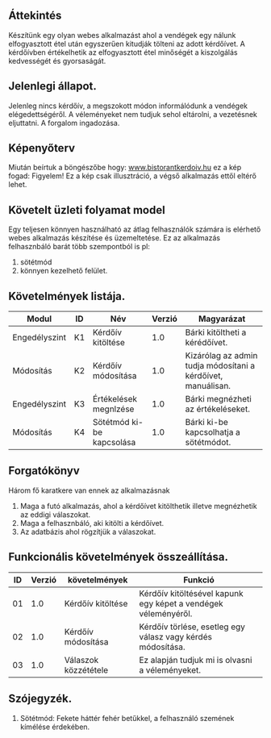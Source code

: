 ## Áttekintés
Készítünk egy olyan webes alkalmazást ahol a vendégek egy nálunk elfogyasztott étel után egyszerűen kitudják tölteni az adott kérdőívet.
A kérdőívben értékelhetik az elfogyasztott étel minőségét a kiszolgálás kedvességét és gyorsaságát.

## Jelenlegi állapot.
Jelenleg nincs kérdőív, a megszokott módon informálódunk a vendégek elégedettségéről.
A véleményeket nem tudjuk sehol eltárolni, a vezetésnek eljuttatni.
A forgalom ingadozása.


## Képenyőterv
Miután beírtuk a böngészőbe hogy: www.bistorantkerdoiv.hu ez a kép fogad:
Figyelem! Ez a kép csak illusztráció, a végső alkalmazás ettől eltérő lehet.

## Követelt üzleti folyamat model
Egy teljesen könnyen használható az átlag felhasználók számára is elérhető webes alkalmazás készítése és üzemeltetése.
Ez az alkalmazás felhasznbáló barát több szempontból is pl: 
1. sötétmód
2. könnyen kezelhető felület.


## Követelmények listája.
Modul | ID | Név | Verzió | Magyarázat
------------ | ------------- | ------------ | ----------- | -----------
Engedélyszint | K1 | Kérdőív kitöltése | 1.0 | Bárki kitöltheti a kérédőívet.
Módosítás | K2 | Kérdőív módosítása | 1.0 | Kizárólag az admin tudja módosítani a kérdőívet, manuálisan.
Engedélyszint | K3 | Értékelések megnlzése | 1.0 | Bárki megnézheti az értékeléseket.
Módosítás | K4 | Sötétmód ki-be kapcsolása | 1.0 | Bárki ki-be kapcsolhatja a sötétmódot.

## Forgatókönyv
Három fő karatkere van ennek az alkalmazásnak
1. Maga a futó alkalmazás, ahol a kérdőívet kitölthetik illetve megnézhetik az eddigi válaszokat.
2. Maga a felhasznbáló, aki kitölti a kérdőívet.
3. Az adatbázis ahol rögzítjük a válaszokat.

## Funkcionális követelmények összeállítása.
ID | Verzió | követelmények | Funkció | 
------------ | ------------- | ------------ | ----------- 
01 | 1.0 | Kérdőív kitöltése | Kérdőív kitöltésével kapunk egy képet a vendégek véleményéről.
02 | 1.0 | Kérdőív módosítása | Kérdőív törlése, esetleg egy válasz vagy kérdés módosítása.
03 | 1.0 | Válaszok közzététele | Ez alapján tudjuk mi is olvasni a véleményeket.

## Szójegyzék.
1. Sötétmód: Fekete háttér fehér betűkkel, a felhasználó szemének kímélése érdekében.